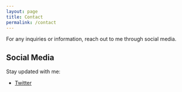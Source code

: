 ```yaml
---
layout: page
title: Contact
permalink: /contact
---
```

For any inquiries or information, reach out to me through social media.

## Social Media

Stay updated with me:

- [Twitter](https://twitter.com/_PatrickJnr)
